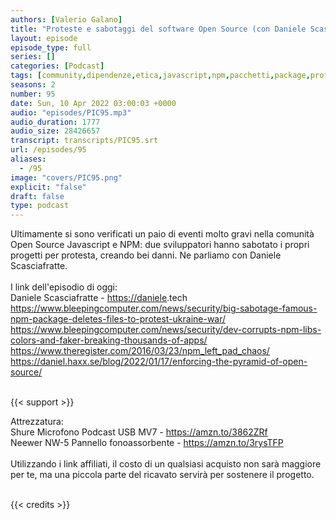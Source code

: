 ```yaml
---
authors: [Valerio Galano]
title: "Proteste e sabotaggi del software Open Source (con Daniele Scasciafratte)"
layout: episode
episode_type: full
series: []
categories: [Podcast]
tags: [community,dipendenze,etica,javascript,npm,pacchetti,package,professionale,sviluppatori]
seasons: 2
number: 95
date: Sun, 10 Apr 2022 03:00:03 +0000
audio: "episodes/PIC95.mp3"
audio_duration: 1777
audio_size: 28426657
transcript: transcripts/PIC95.srt
url: /episodes/95
aliases: 
  - /95
image: "covers/PIC95.png"
explicit: "false"
draft: false
type: podcast
---
```

Ultimamente si sono verificati un paio di eventi molto gravi nella comunità Open Source Javascript e NPM: due sviluppatori hanno sabotato i propri progetti per protesta, creando bei danni. Ne parliamo con Daniele Scasciafratte.<br />
<br />
I link dell'episodio di oggi: <br />
Daniele Scasciafratte - <a href="https://daniele" rel="noopener">https://daniele</a>.tech <br />
<a href="https://www.bleepingcomputer.com/news/security/big-sabotage-famous-npm-package-deletes-files-to-protest-ukraine-war/" rel="noopener">https://www.bleepingcomputer.com/news/security/big-sabotage-famous-npm-package-deletes-files-to-protest-ukraine-war/</a> <br />
<a href="https://www.bleepingcomputer.com/news/security/dev-corrupts-npm-libs-colors-and-faker-breaking-thousands-of-apps/" rel="noopener">https://www.bleepingcomputer.com/news/security/dev-corrupts-npm-libs-colors-and-faker-breaking-thousands-of-apps/</a> <br />
<a href="https://www.theregister.com/2016/03/23/npm_left_pad_chaos/" rel="noopener">https://www.theregister.com/2016/03/23/npm_left_pad_chaos/</a> <br />
<a href="https://daniel.haxx.se/blog/2022/01/17/enforcing-the-pyramid-of-open-source/" rel="noopener">https://daniel.haxx.se/blog/2022/01/17/enforcing-the-pyramid-of-open-source/</a> <br />
<br />


{{< support >}}

Attrezzatura:<br />
Shure Microfono Podcast USB MV7 - <a href="https://amzn.to/3862ZRf" rel="noopener">https://amzn.to/3862ZRf</a> <br />
Neewer NW-5 Pannello fonoassorbente - <a href="https://amzn.to/3rysTFP" rel="noopener">https://amzn.to/3rysTFP</a> <br />
<br />
Utilizzando i link affiliati, il costo di un qualsiasi acquisto non sarà maggiore per te, ma una piccola parte del ricavato servirà per sostenere il progetto.<br />
<br />


{{< credits >}}

<!-- more -->

